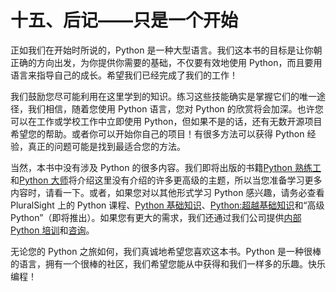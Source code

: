 # 十五、后记——只是一个开始

正如我们在开始时所说的，Python 是一种大型语言。我们这本书的目标是让你朝正确的方向出发，为你提供你需要的基础，不仅要有效地使用 Python，而且要用语言来指导自己的成长。希望我们已经完成了我们的工作！

我们鼓励您尽可能利用在这里学到的知识。练习这些技能确实是掌握它们的唯一途径，我们相信，随着您使用 Python 语言，您对 Python 的欣赏将会加深。也许您可以在工作或学校工作中立即使用 Python，但如果不是的话，还有无数开源项目希望您的帮助。或者你可以开始你自己的项目！有很多方法可以获得 Python 经验，真正的问题可能是找到最适合您的方法。

当然，本书中没有涉及 Python 的很多内容。我们即将出版的书籍[Python 熟练工](https://leanpub.com/python-journeyman)和[Python 大师](https://leanpub.com/python-master)将介绍这里没有介绍的许多更高级的主题，所以当您准备学习更多内容时，请看一下。或者，如果您对以其他形式学习 Python 感兴趣，请务必查看 PluralSight 上的 Python 课程、[Python 基础知识](https://app.pluralsight.com/library/courses/python-fundamentals/)、[Python:超越基础知识](https://app.pluralsight.com/library/courses/python-beyond-basics/)和“高级 Python”（即将推出）。如果您有更大的需求，我们还通过我们公司提供[内部 Python 培训](http://sixty-north.com/training.html)和[咨询](http://sixty-north.com/consulting.html)。

无论您的 Python 之旅如何，我们真诚地希望您喜欢这本书。Python 是一种很棒的语言，拥有一个很棒的社区，我们希望您能从中获得和我们一样多的乐趣。快乐编程！